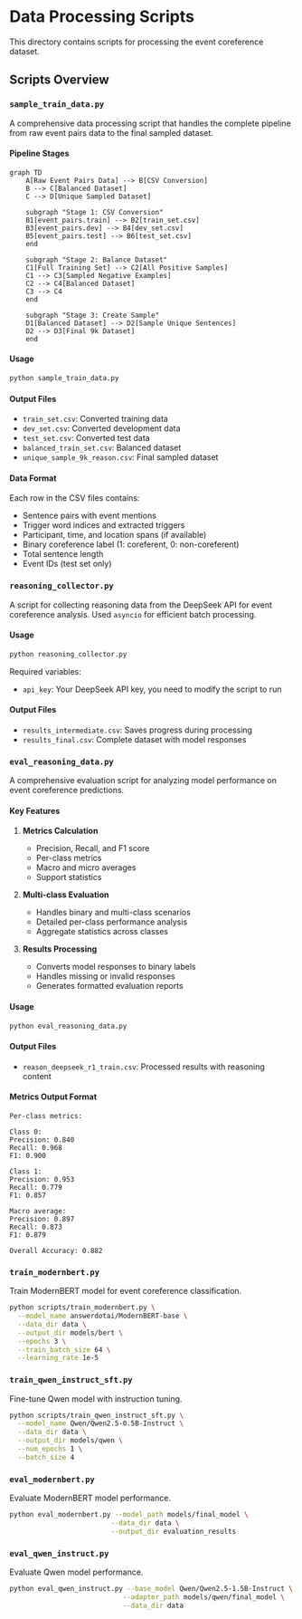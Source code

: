# Data Processing Scripts

This directory contains scripts for processing the event coreference dataset.

## Scripts Overview

### `sample_train_data.py`

A comprehensive data processing script that handles the complete pipeline from raw event pairs data to the final sampled dataset.

#### Pipeline Stages

```mermaid
graph TD
    A[Raw Event Pairs Data] --> B[CSV Conversion]
    B --> C[Balanced Dataset]
    C --> D[Unique Sampled Dataset]
    
    subgraph "Stage 1: CSV Conversion"
    B1[event_pairs.train] --> B2[train_set.csv]
    B3[event_pairs.dev] --> B4[dev_set.csv]
    B5[event_pairs.test] --> B6[test_set.csv]
    end
    
    subgraph "Stage 2: Balance Dataset"
    C1[Full Training Set] --> C2[All Positive Samples]
    C1 --> C3[Sampled Negative Examples]
    C2 --> C4[Balanced Dataset]
    C3 --> C4
    end
    
    subgraph "Stage 3: Create Sample"
    D1[Balanced Dataset] --> D2[Sample Unique Sentences]
    D2 --> D3[Final 9k Dataset]
    end
```

#### Usage

```bash
python sample_train_data.py
```

#### Output Files

- `train_set.csv`: Converted training data
- `dev_set.csv`: Converted development data
- `test_set.csv`: Converted test data
- `balanced_train_set.csv`: Balanced dataset
- `unique_sample_9k_reason.csv`: Final sampled dataset

#### Data Format

Each row in the CSV files contains:
- Sentence pairs with event mentions
- Trigger word indices and extracted triggers
- Participant, time, and location spans (if available)
- Binary coreference label (1: coreferent, 0: non-coreferent)
- Total sentence length
- Event IDs (test set only) 

### `reasoning_collector.py`

A script for collecting reasoning data from the DeepSeek API for event coreference analysis. Used `asyncio` for efficient batch processing.

#### Usage

```bash
python reasoning_collector.py
```

Required variables:
- `api_key`: Your DeepSeek API key, you need to modify the script to run

#### Output Files

- `results_intermediate.csv`: Saves progress during processing
- `results_final.csv`: Complete dataset with model responses

### `eval_reasoning_data.py`

A comprehensive evaluation script for analyzing model performance on event coreference predictions.

#### Key Features

1. **Metrics Calculation**
   - Precision, Recall, and F1 score
   - Per-class metrics
   - Macro and micro averages
   - Support statistics

2. **Multi-class Evaluation**
   - Handles binary and multi-class scenarios
   - Detailed per-class performance analysis
   - Aggregate statistics across classes

3. **Results Processing**
   - Converts model responses to binary labels
   - Handles missing or invalid responses
   - Generates formatted evaluation reports

#### Usage

```bash
python eval_reasoning_data.py
```

#### Output Files

- `reason_deepseek_r1_train.csv`: Processed results with reasoning content

#### Metrics Output Format

```
Per-class metrics:

Class 0:
Precision: 0.840
Recall: 0.968
F1: 0.900

Class 1:
Precision: 0.953
Recall: 0.779
F1: 0.857

Macro average:
Precision: 0.897
Recall: 0.873
F1: 0.879

Overall Accuracy: 0.882
```

### `train_modernbert.py`

Train ModernBERT model for event coreference classification.

```bash
python scripts/train_modernbert.py \
  --model_name answerdotai/ModernBERT-base \
  --data_dir data \
  --output_dir models/bert \
  --epochs 3 \
  --train_batch_size 64 \
  --learning_rate 1e-5
```

### `train_qwen_instruct_sft.py`

Fine-tune Qwen model with instruction tuning.

```bash
python scripts/train_qwen_instruct_sft.py \
  --model_name Qwen/Qwen2.5-0.5B-Instruct \
  --data_dir data \
  --output_dir models/qwen \
  --num_epochs 1 \
  --batch_size 4
```

### `eval_modernbert.py`

Evaluate ModernBERT model performance.

```bash
python eval_modernbert.py --model_path models/final_model \
                         --data_dir data \
                         --output_dir evaluation_results
```

### `eval_qwen_instruct.py`

Evaluate Qwen model performance.

```bash
python eval_qwen_instruct.py --base_model Qwen/Qwen2.5-1.5B-Instruct \
                            --adapter_path models/qwen/final_model \
                            --data_dir data 